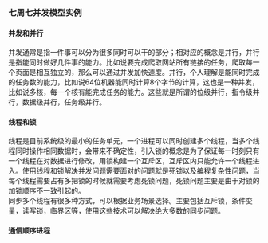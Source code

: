 ### 七周七并发模型实例

#### 并发和并行
并发通常是指一件事可以分为很多同时可以干的部分；相对应的概念是并行，并行是指能同时做好几件事的能力。比如说要完成爬取网站所有链接的任务，爬取每一个页面是相互独立的，那么可以通过并发加快速度。并行，个人理解是能同时完成的任务数的能力，比如说64位机器能同时计算8个字节的计算，这也是一种并发，比如说多核，每一个核有能完成任务的能力。这些就是所谓的位级并行，指令级并行，数据级并行，任务级并行。

#### 线程和锁
线程是目前系统级的最小的任务单元，一个进程可以同时创建多个线程，当多个线程同时操作相同数据时，会带来不确定性，引入锁的概念是为了保证每一时刻只有一个线程在对数据进行修改，用锁构建一个互斥区，互斥区内只能允许一个线程进入。使用线程和锁解决并发问题需要面对的问题就是死锁以及编程复杂性问题，当每个线程需要占有多把锁的时候就需要考虑死锁问题，死锁问题主要是由于对锁的加锁顺序不一致引起的。<br>
同步多个线程有很多种方式，可以根据业务场景选择。主要包括互斥锁，条件变量，读写锁，临界区等，使用这些技术可以解决绝大多数的同步问题。


#### 通信顺序进程

